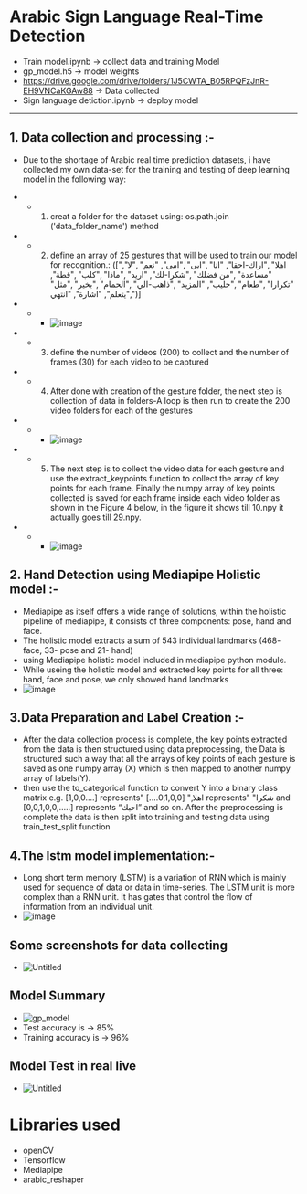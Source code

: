 # Arabic Sign Language Real-Time Detection
* Train model.ipynb -> collect data and training Model
* gp_model.h5 -> model weights
* https://drive.google.com/drive/folders/1J5CWTA_B05RPQFzJnR-EH9VNCaKGAw88 -> Data collected
* Sign language detiction.ipynb -> deploy model
-----------------------------------------------------------------------------------------------
## 1. Data collection and processing :-
* Due to the shortage of Arabic real time prediction datasets, i have collected my own data-set for the training and testing of deep learning model in the following way:
* * 1.	creat a folder for the dataset using: os.path.join ('data_folder_name') method

* * 2.	define an array of 25 gestures that will be used to train our model for recognition.:
  (["اهلا" ,"اراك-احقا", "انا" ,"ابي" ,"امي", "نعم" ,"لا", "مساعدة" ,"من فضلك" ,"شكرا-لك", "اريد" ,"ماذا" ,"كلب" ,"قطة", "تكرارا" ,"طعام" ,"حليب", "المزيد" ,"ذاهب-الي" ,"الحمام" ,"بخير" ,"مثل" ,"يتعلم", "اشارة", "انتهي")]

* * * ![image](https://github.com/MarwanAhmed20/Arabic-Sign-Language-Real-Time-Detection/assets/47067493/94193fde-fc7a-4ffc-9075-1297f75c35d6)

* * 3.	define the number of videos (200) to collect and the number of frames (30) for each video to be captured

* * 4.	After done with creation of the gesture folder, the next step is collection of data in folders-A loop is then run to create the 200 video folders for each of the gestures
       
* * * ![image](https://github.com/MarwanAhmed20/Arabic-Sign-Language-Real-Time-Detection/assets/47067493/08586afe-6e25-4c12-8fd5-835fdc905f83)

* * 5.	The next step is to collect the video data for each gesture and use the extract_keypoints function to collect the array of key points for each frame. Finally the numpy array of key points collected is saved for each frame inside each video folder as shown in the Figure 4 below, in the figure it shows till 10.npy it actually goes till 29.npy.
  
* * * ![image](https://github.com/MarwanAhmed20/Arabic-Sign-Language-Real-Time-Detection/assets/47067493/c1d1b0db-bf28-4426-8231-b2d9c3e7741b)

## 2. Hand Detection using Mediapipe Holistic model :-
* Mediapipe as itself offers a wide range of solutions, within the holistic pipeline of mediapipe, it consists of three components: pose, hand and face. 
* The holistic model extracts a sum of 543 individual landmarks (468- face, 33- pose and 21- hand)
* using Mediapipe holistic model included in mediapipe python module.
* While useing the holistic model and extracted key points for all three: hand, face and pose, we only showed hand landmarks
* ![image](https://github.com/MarwanAhmed20/Arabic-Sign-Language-Real-Time-Detection/assets/47067493/429b4bfb-297b-47a7-a008-756b09680af6)

## 3.Data Preparation and Label Creation :-
* After the data collection process is complete, the key points extracted from the data is then structured using data preprocessing, the Data is structured such a way that all the arrays of key points of each gesture is saved as one numpy array (X) which is then mapped to another numpy array of labels(Y).
* then use the to_categorical function to convert Y into a binary class matrix e.g. [1,0,0….] represents"  اهلا," [0,1,0,0….] represents"   "شكرا and [0,0,1,0,0,.....] represents “احبك” and so on. After the preprocessing is complete the data is then split into training and testing data using train_test_split function

## 4.The lstm model implementation:-
* Long short term memory (LSTM) is a variation of RNN which is mainly used for sequence of data or data in time-series. The LSTM unit is more complex than a RNN unit. It has gates that control the flow of information from an individual unit.
* ![image](https://github.com/MarwanAhmed20/Arabic-Sign-Language-Real-Time-Detection/assets/47067493/e41c3641-545c-45e7-be6a-ffc496cd8283)

## Some screenshots for data collecting 
* ![Untitled](https://github.com/MarwanAhmed20/Arabic-Sign-Language-Real-Time-Detection/assets/47067493/fe3be206-8aeb-4a01-a08b-8f2ddff516fc)

## Model Summary
* ![gp_model](https://github.com/MarwanAhmed20/Arabic-Sign-Language-Real-Time-Detection/assets/47067493/26550be5-0ba2-4325-806a-23ecb0c5112f)
* Test accuracy is → 85% 
* Training accuracy is → 96%
  
## Model Test in real live
* ![Untitled](https://github.com/MarwanAhmed20/Arabic-Sign-Language-Real-Time-Detection/assets/47067493/9849dda6-128b-42e7-8318-8fb6cf631488)


# Libraries used
* openCV
* Tensorflow
* Mediapipe
* arabic_reshaper 




